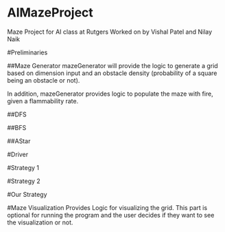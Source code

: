 # AIMazeProject
Maze Project for AI class at Rutgers 
Worked on by Vishal Patel and Nilay Naik

#Preliminaries

##Maze Generator
mazeGenerator will provide the logic to generate a grid
based on dimension input and an obstacle density
(probability of a square being an obstacle or not).

In addition, mazeGenerator provides logic to populate the 
maze with fire, given a flammability rate.

##DFS

##BFS

##AStar

#Driver

#Strategy 1

#Strategy 2

#Our Strategy

#Maze Visualization
Provides Logic for visualizing the grid.
This part is optional for running the program
and the user decides if they want to see the 
visualization or not. 